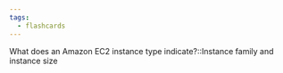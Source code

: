 ```yaml
---
tags:
  - flashcards
---
```

What does an Amazon EC2 instance type indicate?::Instance family and instance size
<!--SR:!2024-04-25,4,270-->

